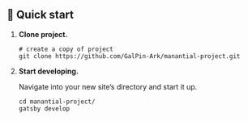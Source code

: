 
## 🚀 Quick start

1.  **Clone project.**

    

    ```shell
    # create a copy of project
    git clone https://github.com/GalPin-Ark/manantial-project.git
    ```

1.  **Start developing.**

    Navigate into your new site’s directory and start it up.

    ```shell
    cd manantial-project/
    gatsby develop
    ```
